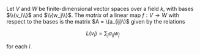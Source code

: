 Let $V$ and $W$ be finite-dimensional vector spaces over a field $k$, with bases $\\{v_i\\}$ and $\\{w_j\\}$. The *matrix* of a linear map $f: V \to W$ with respect to the bases is the matrix $A = \(a_{ij}\)$ given by the relations

$$
L(v_i) = \sum_j a_{ij} w_j
$$

for each $i$.

